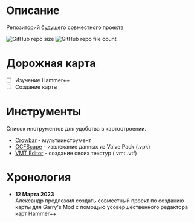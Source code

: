 # Описание

Репозиторий будущего совместного проекта <br>

![GitHub repo size](https://img.shields.io/github/repo-size/boxden/hammerplusplus-experience)
![GitHub repo file count](https://img.shields.io/github/directory-file-count/boxden/hammerplusplus-experience)

# Дорожная карта

- [ ] Изучение Hammer++
- [ ] Создание карты

# Инструменты

Список инструментов для удобства в картостроении. <br>

- [Crowbar](github.com/ZeqMacaw/Crowbar/releases/tag/v0.74) - мультиинструмент
- [GCFScape](gamebanana.com/tools/26) - извлекание данных из Valve Pack (.vpk)
- [VMT Editor](github.com/Dima-369/VMT-Editor/releases/tag/v1.3.12) - создание своих текстур (.vmt .vtf)

# Хронология

- **12 Марта 2023**<br>
Александр предложил создать совместный проект по созданию карты для Garry's Mod с помощью усовершественного редактора карт Hammer++
